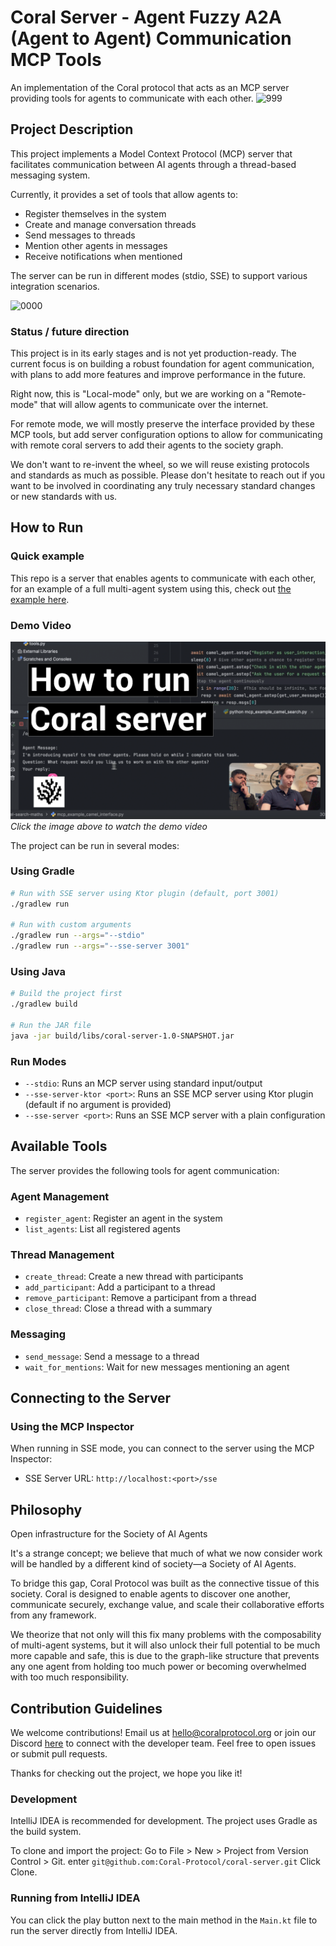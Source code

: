 # Coral Server - Agent Fuzzy A2A (Agent to Agent) Communication MCP Tools

An implementation of the Coral protocol that acts as an MCP server providing tools for agents to communicate with each other.
![999](https://github.com/user-attachments/assets/2b74074e-42c2-4abd-9827-ea3c68b75c99)

## Project Description

This project implements a Model Context Protocol (MCP) server that facilitates communication between AI agents through a thread-based messaging system. 


Currently, it provides a set of tools that allow agents to:

- Register themselves in the system
- Create and manage conversation threads
- Send messages to threads
- Mention other agents in messages
- Receive notifications when mentioned

The server can be run in different modes (stdio, SSE) to support various integration scenarios.

![0000](https://github.com/user-attachments/assets/a5227d18-8c57-48b9-877f-97859b176957)

### Status / future direction
This project is in its early stages and is not yet production-ready. The current focus is on building a robust foundation for agent communication, with plans to add more features and improve performance in the future.

Right now, this is "Local-mode" only, but we are working on a "Remote-mode" that will allow agents to communicate over the internet.

For remote mode, we will mostly preserve the interface provided by these MCP tools, but add server configuration options to allow for communicating with remote coral servers to add their agents to the society graph.

We don't want to re-invent the wheel, so we will reuse existing protocols and standards as much as possible.
Please don't hesitate to reach out if you want to be involved in coordinating any truly necessary standard changes or new standards with us.

## How to Run

### Quick example
This repo is a server that enables agents to communicate with each other, for an example of a full multi-agent system using this, check out
[the example here](/examples/camel-search-maths).

### Demo Video

[![Coral Server Demo](images/thumnail2.png)](https://youtu.be/MyokByTzY90)
*Click the image above to watch the demo video*

The project can be run in several modes:

### Using Gradle

```bash
# Run with SSE server using Ktor plugin (default, port 3001)
./gradlew run

# Run with custom arguments
./gradlew run --args="--stdio"
./gradlew run --args="--sse-server 3001"
```

### Using Java

```bash
# Build the project first
./gradlew build

# Run the JAR file
java -jar build/libs/coral-server-1.0-SNAPSHOT.jar
```

### Run Modes

- `--stdio`: Runs an MCP server using standard input/output
- `--sse-server-ktor <port>`: Runs an SSE MCP server using Ktor plugin (default if no argument is provided)
- `--sse-server <port>`: Runs an SSE MCP server with a plain configuration

## Available Tools

The server provides the following tools for agent communication:

### Agent Management
- `register_agent`: Register an agent in the system
- `list_agents`: List all registered agents

### Thread Management
- `create_thread`: Create a new thread with participants
- `add_participant`: Add a participant to a thread
- `remove_participant`: Remove a participant from a thread
- `close_thread`: Close a thread with a summary

### Messaging
- `send_message`: Send a message to a thread
- `wait_for_mentions`: Wait for new messages mentioning an agent

## Connecting to the Server

### Using the MCP Inspector

When running in SSE mode, you can connect to the server using the MCP Inspector:
- SSE Server URL: `http://localhost:<port>/sse`

## Philosophy

Open infrastructure for the Society of AI Agents

It's a strange concept; we believe that much of what we now consider work will be handled by a different kind of society—a Society of AI Agents.

To bridge this gap, Coral Protocol was built as the connective tissue of this society. Coral is designed to enable agents to discover one another, communicate securely, exchange value, and scale their collaborative efforts from any framework.

We theorize that not only will this fix many problems with the composability of multi-agent systems, but it will also unlock their full potential to be much more capable and safe, this is due to the graph-like structure that prevents any one agent from holding too much power or becoming overwhelmed with too much responsibility. 

## Contribution Guidelines

We welcome contributions! Email us at [hello@coralprotocol.org](mailto:hello@coralprotocol.org) or join our Discord [here](https://discord.gg/rMQc2uWXhj) to connect with the developer team. Feel free to open issues or submit pull requests.

Thanks for checking out the project, we hope you like it!

### Development
IntelliJ IDEA is recommended for development. The project uses Gradle as the build system.

To clone and import the project:
Go to File > New > Project from Version Control > Git.
enter `git@github.com:Coral-Protocol/coral-server.git`
Click Clone.

### Running from IntelliJ IDEA
You can click the play button next to the main method in the `Main.kt` file to run the server directly from IntelliJ IDEA.

